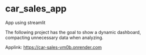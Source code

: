 # car_sales_app
App using streamlit

The following project has the goal to show a dynamic dashboard, compacting unnecessary data when analyzing.

Applink: https://car-sales-vm0b.onrender.com
